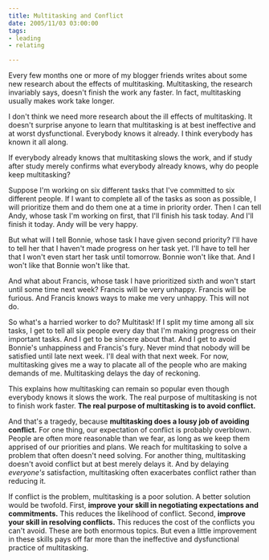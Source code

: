 ```yaml
--- 
title: Multitasking and Conflict
date: 2005/11/03 03:00:00
tags: 
- leading
- relating

---
```


<p>Every few months one or more of my blogger friends writes about some new research about the effects of multitasking.  Multitasking, the research invariably says, doesn't finish the work any faster.  In fact, multitasking usually makes work take longer.</p>
<p>I don't think we need more research about the ill effects of multitasking.  It doesn't surprise anyone to learn that multitasking is at best ineffective and at worst dysfunctional.  Everybody knows it already.  I think everybody has known it all along.</p>
<p>If everybody already knows that multitasking slows the work, and if study after study merely confirms what everybody already knows, why do people keep multitasking?</p>
<p>Suppose I'm working on six different tasks that I've committed to six different people.  If I want to complete all of the tasks as soon as possible, I will prioritize them and do them one at a time in priority order.  Then I can tell Andy, whose task I'm working on first, that I'll finish his task today.  And I'll finish it today.  Andy will be very happy.</p>
<p>But what will I tell Bonnie, whose task I have given second priority?  I'll have to tell her that I haven't made progress on her task yet.  I'll have to tell her that I won't even start her task until tomorrow.  Bonnie won't like that.  And I won't like that Bonnie won't like that.</p>
<p>And what about Francis, whose task I have prioritized sixth and won't start until some time next week?  Francis will be very unhappy.  Francis will be furious.  And Francis knows ways to make me very unhappy.  This will not do.</p>
<p>So what's a harried worker to do?  Multitask!  If I split my time among all six tasks, I get to tell all six people every day that I'm making progress on their important tasks.  And I get to be sincere about that.  And I get to avoid Bonnie's unhappiness and Francis's fury.  Never mind that nobody will be satisfied until late next week.  I'll deal with that next week.  For now, multitasking gives me a way to placate all of the people who are making demands of me.  Multitasking delays the day of reckoning.</p>
<p>This explains how multitasking can remain so popular even though everybody knows it slows the work.  The real purpose of multitasking is not to finish work faster.  <strong>The real purpose of multitasking is to avoid conflict.</strong>
</p>
<p>And that's a tragedy, because <strong>multitasking does a lousy job of avoiding conflict.</strong>  For one thing, our expectation of conflict is probably overblown.  People are often more reasonable than we fear, as long as we keep them apprised of our priorities and plans.  We reach for multitasking to solve a problem that often doesn't need solving.  For another thing, multitasking doesn't avoid conflict but at best merely delays it.  And by delaying <em>everyone's</em> satisfaction, multitasking often exacerbates conflict rather than reducing it.</p>
<p>If conflict is the problem, multitasking is a poor solution.  A better solution would be twofold.  First, <strong>improve your skill in negotiating expectations and commitments.</strong>  This reduces the likelihood of conflict.  Second, <strong>improve your skill in resolving conflicts.</strong>  This reduces the cost of the conflicts you can't avoid.  These are both enormous topics.  But even a little improvement in these skills pays off far more than the ineffective and dysfunctional practice of multitasking.</p>
